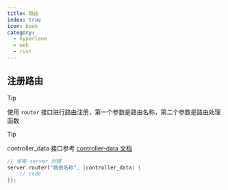 ```yaml
---
title: 路由
index: true
icon: book
category:
  - hyperlane
  - web
  - rust
---
```


## 注册路由

> [!tip]
> 使用 `router` 接口进行路由注册，第一个参数是路由名称，第二个参数是路由处理函数

> [!tip]
> controller_data 接口参考 [controller-data 文档](./controller-data.md)

```rust
// 省略 server 创建
server.router("路由名称", |controller_data| {
    // code
});
```

